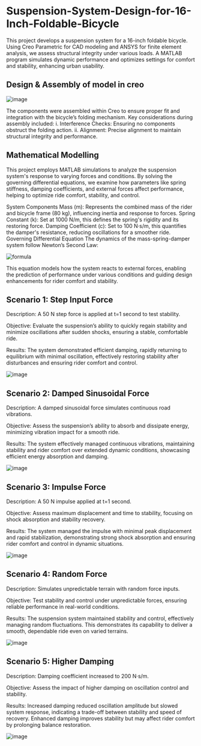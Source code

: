 # Suspension-System-Design-for-16-Inch-Foldable-Bicycle
This project develops a suspension system for a 16-inch foldable bicycle. Using Creo Parametric for CAD modeling and ANSYS for finite element analysis, we assess structural integrity under various loads. A MATLAB program simulates dynamic performance and optimizes settings for comfort and stability, enhancing urban usability.

## Design & Assembly of model in creo
![image](https://github.com/user-attachments/assets/68128915-f007-49e9-9430-f36382370c46)

The components were assembled within Creo to ensure proper fit and integration with the bicycle’s folding mechanism. Key considerations during assembly included:
i.	Interference Checks: Ensuring no components obstruct the folding action.
ii.	Alignment: Precise alignment to maintain structural integrity and performance.

## Mathematical Modelling
This project employs MATLAB simulations to analyze the suspension system's response to varying forces and conditions. By solving the governing differential equations, we examine how parameters like spring stiffness, damping coefficients, and external forces affect performance, helping to optimize ride comfort, stability, and control.

System Components
Mass (m): Represents the combined mass of the rider and bicycle frame (80 kg), influencing inertia and response to forces.
Spring Constant (k): Set at 1000 N/m, this defines the spring's rigidity and its restoring force.
Damping Coefficient (c): Set to 100 N·s/m, this quantifies the damper's resistance, reducing oscillations for a smoother ride.
Governing Differential Equation
The dynamics of the mass-spring-damper system follow Newton’s Second Law:

![formula](https://github.com/user-attachments/assets/68534b72-a21d-402c-93af-8292cb6d5130)

This equation models how the system reacts to external forces, enabling the prediction of performance under various conditions and guiding design enhancements for rider comfort and stability.

## Scenario 1: Step Input Force
Description: A 50 N step force is applied at t=1 second to test stability.

Objective: Evaluate the suspension’s ability to quickly regain stability and minimize oscillations after sudden shocks, ensuring a stable, comfortable ride.

Results: The system demonstrated efficient damping, rapidly returning to equilibrium with minimal oscillation, effectively restoring stability after disturbances and ensuring rider comfort and control.

![image](https://github.com/user-attachments/assets/10001f27-44d0-411d-b4b1-2d93555b2b4c)

## Scenario 2: Damped Sinusoidal Force
Description: A damped sinusoidal force simulates continuous road vibrations.

Objective: Assess the suspension’s ability to absorb and dissipate energy, minimizing vibration impact for a smooth ride.

Results: The system effectively managed continuous vibrations, maintaining stability and rider comfort over extended dynamic conditions, showcasing efficient energy absorption and damping.

![image](https://github.com/user-attachments/assets/fa6df597-fe43-44d0-bc16-af289eb9d10a)

## Scenario 3: Impulse Force
Description: A 50 N impulse applied at t=1 second.

Objective: Assess maximum displacement and time to stability, focusing on shock absorption and stability recovery.

Results: The system managed the impulse with minimal peak displacement and rapid stabilization, demonstrating strong shock absorption and ensuring rider comfort and control in dynamic situations.

![image](https://github.com/user-attachments/assets/3f9c5643-3d1e-4a53-8610-e3194febd78d)

## Scenario 4: Random Force
Description: Simulates unpredictable terrain with random force inputs.

Objective: Test stability and control under unpredictable forces, ensuring reliable performance in real-world conditions.

Results: The suspension system maintained stability and control, effectively managing random fluctuations. This demonstrates its capability to deliver a smooth, dependable ride even on varied terrains.

![image](https://github.com/user-attachments/assets/33c2c76f-8dff-434e-938b-e3801919b9cc)

## Scenario 5: Higher Damping
Description: Damping coefficient increased to 200 N·s/m.

Objective: Assess the impact of higher damping on oscillation control and stability.

Results: Increased damping reduced oscillation amplitude but slowed system response, indicating a trade-off between stability and speed of recovery. Enhanced damping improves stability but may affect rider comfort by prolonging balance restoration.

![image](https://github.com/user-attachments/assets/4ed1c55b-069c-4f5f-89ad-6411361b4acb)




